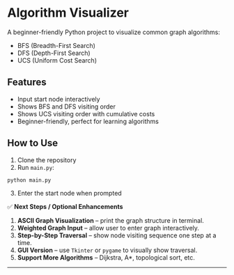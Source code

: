 # Algorithm Visualizer

A beginner-friendly Python project to visualize common graph algorithms:

- BFS (Breadth-First Search)
- DFS (Depth-First Search)
- UCS (Uniform Cost Search)

## Features
- Input start node interactively
- Shows BFS and DFS visiting order
- Shows UCS visiting order with cumulative costs
- Beginner-friendly, perfect for learning algorithms

## How to Use
1. Clone the repository
2. Run `main.py`:
```bash
python main.py
```
3. Enter the start node when prompted

✅ **Next Steps / Optional Enhancements**
1. **ASCII Graph Visualization** – print the graph structure in terminal.  
2. **Weighted Graph Input** – allow user to enter graph interactively.  
3. **Step-by-Step Traversal** – show node visiting sequence one step at a time.  
4. **GUI Version** – use `Tkinter` or `pygame` to visually show traversal.  
5. **Support More Algorithms** – Dijkstra, A*, topological sort, etc.  

---